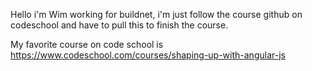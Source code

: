 Hello i'm Wim working for buildnet, i'm just follow the course github on codeschool and have to pull this to finish the course.

My favorite course on code school is https://www.codeschool.com/courses/shaping-up-with-angular-js